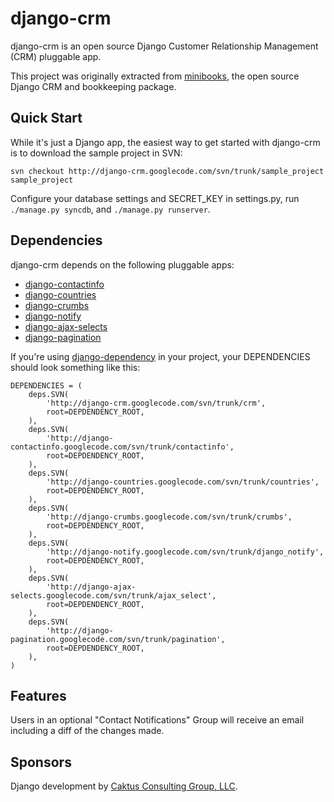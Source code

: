 # django-crm #

django-crm is an open source Django Customer Relationship Management (CRM) pluggable app.

This project was originally extracted from [minibooks](https://secure.caktusgroup.com/projects/minibooks/), the open source Django CRM and bookkeeping package.

## Quick Start ##
While it's just a Django app, the easiest way to get started with django-crm is to download the sample project in SVN:
```
svn checkout http://django-crm.googlecode.com/svn/trunk/sample_project sample_project
```

Configure your database settings and SECRET\_KEY in settings.py, run `./manage.py syncdb`, and `./manage.py runserver`.

## Dependencies ##
django-crm depends on the following pluggable apps:

  * [django-contactinfo](http://code.google.com/p/django-contactinfo/)
  * [django-countries](http://code.google.com/p/django-countries/)
  * [django-crumbs](http://code.google.com/p/django-crumbs/)
  * [django-notify](http://code.google.com/p/django-notify/)
  * [django-ajax-selects](http://code.google.com/p/django-ajax-selects/)
  * [django-pagination](http://code.google.com/p/django-pagination/)

If you're using [django-dependency](http://code.google.com/p/django-dependency/) in your project, your DEPENDENCIES should look something like this:

```
DEPENDENCIES = (
    deps.SVN(
        'http://django-crm.googlecode.com/svn/trunk/crm',
        root=DEPDENDENCY_ROOT,
    ),
    deps.SVN(
        'http://django-contactinfo.googlecode.com/svn/trunk/contactinfo',
        root=DEPDENDENCY_ROOT,
    ),
    deps.SVN(
        'http://django-countries.googlecode.com/svn/trunk/countries',
        root=DEPDENDENCY_ROOT,
    ),
    deps.SVN(
        'http://django-crumbs.googlecode.com/svn/trunk/crumbs',
        root=DEPDENDENCY_ROOT,
    ),
    deps.SVN(
        'http://django-notify.googlecode.com/svn/trunk/django_notify',
        root=DEPDENDENCY_ROOT,
    ),
    deps.SVN(
        'http://django-ajax-selects.googlecode.com/svn/trunk/ajax_select',
        root=DEPDENDENCY_ROOT,
    ),
    deps.SVN(
        'http://django-pagination.googlecode.com/svn/trunk/pagination',
        root=DEPDENDENCY_ROOT,
    ),
)
```

## Features ##
Users in an optional "Contact Notifications" Group will receive an email including a diff of the changes made.

## Sponsors ##
Django development by [Caktus Consulting Group, LLC](http://www.caktusgroup.com/services/).